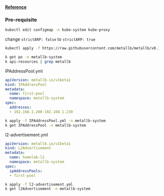 **[Reference](https://metallb.io/installation/)**

### Pre-requisite
``` bash
kubectl edit configmap -n kube-system kube-proxy
```

change ```strictARP: false``` to ```strictARP: true```

``` bash
kubectl apply -f https://raw.githubusercontent.com/metallb/metallb/v0.14.9/config/manifests/metallb-native.yaml
```

``` bash
k get po -n metallb-system
k api-resources | grep metallb
```

IPAddressPool.yml

``` yml
apiVersion: metallb.io/v1beta1
kind: IPAddressPool
metadata:
  name: first-pool
  namespace: metallb-system
spec:
  addresses:
  - 192.168.1.200-192.168.1.230  
  ```

``` bash
k apply -f IPAddressPool.yml -n metallb-system
k get IPAddressPool -n metallb-system
```

l2-advertisement.yml

```yml
apiVersion: metallb.io/v1beta1
kind: L2Advertisement
metadata:
  name: homelab-l2
  namespace: metallb-system
spec:
  ipAddressPools:
  - first-pool
```
``` bash
k apply -f l2-advertisement.yml
k get l2Advertisement -n metallb-system
```
